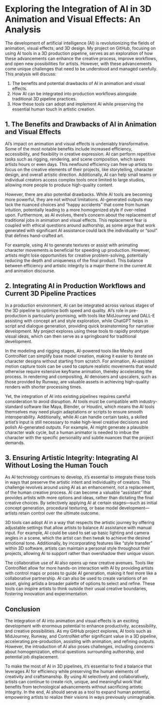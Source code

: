 # Exploring the Integration of AI in 3D Animation and Visual Effects: An Analysis

The development of artificial intelligence (AI) is revolutionizing the fields of animation, visual effects, and 3D design. My project on GitHub, focusing on using AI tools in a 3D production pipeline, serves as an exploration of how these advancements can enhance the creative process, improve workflows, and open new possibilities for artists. However, with these advancements come unique challenges that need to be understood and managed carefully. This analysis will discuss:
1. The benefits and potential drawbacks of AI in animation and visual effects.
2. How AI can be integrated into production workflows alongside traditional 3D pipeline practices.
3. How these tools can adopt and implement AI while preserving the essential human touch in artistic creation.

## 1. The Benefits and Drawbacks of AI in Animation and Visual Effects

AI’s impact on animation and visual effects is undeniably transformative. Some of the most notable benefits include increased efficiency, accessibility, and flexibility in creative expression. AI can perform repetitive tasks such as rigging, rendering, and scene composition, which saves artists hours or even days. This newfound efficiency can free up artists to focus on the creative elements of their projects, like storytelling, character design, and overall artistic direction. Additionally, AI can help small teams or individual creators access complex tools once limited to large studios, allowing more people to produce high-quality content.

However, there are also potential drawbacks. While AI tools are becoming more powerful, they are not without limitations. AI-generated outputs may lack the nuanced choices and “happy accidents” that come from human intuition, potentially leading to a more homogenized style if over-relied upon. Furthermore, as AI evolves, there’s concern about the replacement of traditional jobs in animation and visual effects. This replacement fear is coupled with ethical questions around authorship, as some argue that work generated with significant AI assistance could lack the individuality or “soul” that defines hand-crafted art.

For example, using AI to generate textures or assist with animating character movements is beneficial for speeding up production. However, artists might lose opportunities for creative problem-solving, potentially reducing the depth and uniqueness of the final product. This balance between efficiency and artistic integrity is a major theme in the current AI and animation discourse.

## 2. Integrating AI in Production Workflows and Current 3D Pipeline Practices

In a production environment, AI can be integrated across various stages of the 3D pipeline to optimize both speed and quality. AI’s role in pre-production is particularly promising, with tools like MidJourney and DALL-E assisting with concept art and style exploration, while ChatGPT helps in script and dialogue generation, providing quick brainstorming for narrative development. My project explores using these tools to rapidly prototype visual ideas, which can then serve as a springboard for traditional development.

In the modeling and rigging stages, AI-powered tools like Meshy and ControlNet can simplify base model creation, making it easier to iterate on character designs without starting from scratch. For animation, AI-assisted motion capture tools can be used to capture realistic movements that would otherwise require extensive keyframe animation, thereby accelerating the process. In rendering and compositing, AI denoisers and upscalers, such as those provided by Runway, are valuable assets in achieving high-quality renders with shorter processing times.

Yet, the integration of AI into existing pipelines requires careful consideration to avoid disruption. AI tools must be compatible with industry-standard software like Maya, Blender, or Houdini, which means the AI tools themselves may need plugin adaptations or scripts to ensure smooth interoperability. Additionally, while AI can handle certain tasks, a skilled artist’s input is still necessary to make high-level creative decisions and polish AI-generated outputs. For example, AI might generate a plausible character walk cycle, but a human animator is needed to imbue the character with the specific personality and subtle nuances that the project demands.

## 3. Ensuring Artistic Integrity: Integrating AI Without Losing the Human Touch

As AI technology continues to develop, it’s essential to integrate these tools in ways that preserve the artistic intent and individuality of creators. This challenge revolves around using AI as an enhancement, not a replacement, of the human creative process. AI can become a valuable “assistant” that provides artists with more options and ideas, rather than dictating the final creative choices. By selectively applying AI at certain stages—such as initial concept generation, procedural texturing, or base model development—artists retain control over the ultimate outcome.

3D tools can adopt AI in a way that respects the artistic journey by offering adjustable settings that allow artists to balance AI assistance with manual input. For example, AI could be used to set up basic lighting and camera angles in a scene, which the artist can then tweak to achieve the desired emotional tone. Additionally, by incorporating features like “style transfer” within 3D software, artists can maintain a personal style throughout their projects, allowing AI to support rather than overshadow their unique vision.

The collaborative use of AI also opens up new creative avenues. Tools like ControlNet allow for more hands-on interaction with AI by providing artists with control maps or poses to guide AI generation, making it feel more like a collaborative partnership. AI can also be used to create variations of an asset, giving artists a broader palette of options to select and refine. These tools can inspire artists to think outside their usual creative boundaries, fostering innovation and experimentation.

## Conclusion

The integration of AI into animation and visual effects is an exciting development with enormous potential to enhance productivity, accessibility, and creative possibilities. As my GitHub project explores, AI tools such as MidJourney, Runway, and ControlNet offer significant value in a 3D pipeline, accelerating pre-production, assisting with animation, and refining outputs. However, the introduction of AI also poses challenges, including concerns about homogenization, ethical questions surrounding authorship, and potential job displacement.

To make the most of AI in 3D pipelines, it’s essential to find a balance that leverages AI for efficiency while preserving the human elements of creativity and craftsmanship. By using AI selectively and collaboratively, artists can continue to create rich, unique, and meaningful work that benefits from technological advancements without sacrificing artistic integrity. In the end, AI should serve as a tool to expand human potential, empowering artists to realize their visions in ways previously unimaginable.
